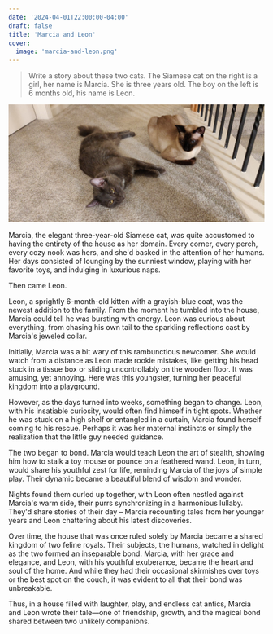 ```yaml
---
date: '2024-04-01T22:00:00-04:00'
draft: false
title: 'Marcia and Leon'
cover:
  image: 'marcia-and-leon.png'
---
```



> Write a story about these two cats. The Siamese cat on the right is a girl, her name is Marcia. She is three years old. The boy on the left is 6 months old, his name is Leon.

![Marcia and Leon](marcia-and-leon.png)

Marcia, the elegant three-year-old Siamese cat, was quite accustomed to having the entirety of the house as her domain. Every corner, every perch, every cozy nook was hers, and she'd basked in the attention of her humans. Her days consisted of lounging by the sunniest window, playing with her favorite toys, and indulging in luxurious naps.

Then came Leon.

Leon, a sprightly 6-month-old kitten with a grayish-blue coat, was the newest addition to the family. From the moment he tumbled into the house, Marcia could tell he was bursting with energy. Leon was curious about everything, from chasing his own tail to the sparkling reflections cast by Marcia's jeweled collar.

Initially, Marcia was a bit wary of this rambunctious newcomer. She would watch from a distance as Leon made rookie mistakes, like getting his head stuck in a tissue box or sliding uncontrollably on the wooden floor. It was amusing, yet annoying. Here was this youngster, turning her peaceful kingdom into a playground.

However, as the days turned into weeks, something began to change. Leon, with his insatiable curiosity, would often find himself in tight spots. Whether he was stuck on a high shelf or entangled in a curtain, Marcia found herself coming to his rescue. Perhaps it was her maternal instincts or simply the realization that the little guy needed guidance.

The two began to bond. Marcia would teach Leon the art of stealth, showing him how to stalk a toy mouse or pounce on a feathered wand. Leon, in turn, would share his youthful zest for life, reminding Marcia of the joys of simple play. Their dynamic became a beautiful blend of wisdom and wonder.

Nights found them curled up together, with Leon often nestled against Marcia's warm side, their purrs synchronizing in a harmonious lullaby. They'd share stories of their day – Marcia recounting tales from her younger years and Leon chattering about his latest discoveries.

Over time, the house that was once ruled solely by Marcia became a shared kingdom of two feline royals. Their subjects, the humans, watched in delight as the two formed an inseparable bond. Marcia, with her grace and elegance, and Leon, with his youthful exuberance, became the heart and soul of the home. And while they had their occasional skirmishes over toys or the best spot on the couch, it was evident to all that their bond was unbreakable.

Thus, in a house filled with laughter, play, and endless cat antics, Marcia and Leon wrote their tale—one of friendship, growth, and the magical bond shared between two unlikely companions.
